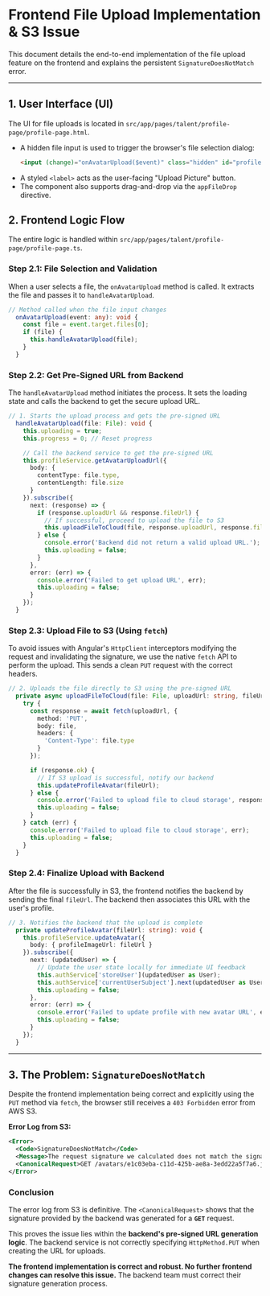 # Frontend File Upload Implementation & S3 Issue

This document details the end-to-end implementation of the file upload feature on the frontend and explains the persistent `SignatureDoesNotMatch` error.

---

## 1. User Interface (UI)

The UI for file uploads is located in `src/app/pages/talent/profile-page/profile-page.html`.

*   A hidden file input is used to trigger the browser's file selection dialog:
    ```html
    <input (change)="onAvatarUpload($event)" class="hidden" id="profile-picture-upload" type="file" accept="image/png, image/jpeg"/>
    ```
*   A styled `<label>` acts as the user-facing "Upload Picture" button.
*   The component also supports drag-and-drop via the `appFileDrop` directive.

## 2. Frontend Logic Flow

The entire logic is handled within `src/app/pages/talent/profile-page/profile-page.ts`.

### Step 2.1: File Selection and Validation

When a user selects a file, the `onAvatarUpload` method is called. It extracts the file and passes it to `handleAvatarUpload`.

```typescript
// Method called when the file input changes
  onAvatarUpload(event: any): void {
    const file = event.target.files[0];
    if (file) {
      this.handleAvatarUpload(file);
    }
  }
```

### Step 2.2: Get Pre-Signed URL from Backend

The `handleAvatarUpload` method initiates the process. It sets the loading state and calls the backend to get the secure upload URL.

```typescript
// 1. Starts the upload process and gets the pre-signed URL
  handleAvatarUpload(file: File): void {
    this.uploading = true;
    this.progress = 0; // Reset progress

    // Call the backend service to get the pre-signed URL
    this.profileService.getAvatarUploadUrl({
      body: {
        contentType: file.type,
        contentLength: file.size
      }
    }).subscribe({
      next: (response) => {
        if (response.uploadUrl && response.fileUrl) {
          // If successful, proceed to upload the file to S3
          this.uploadFileToCloud(file, response.uploadUrl, response.fileUrl);
        } else {
          console.error('Backend did not return a valid upload URL.');
          this.uploading = false;
        }
      },
      error: (err) => {
        console.error('Failed to get upload URL', err);
        this.uploading = false;
      }
    });
  }
```

### Step 2.3: Upload File to S3 (Using `fetch`)

To avoid issues with Angular's `HttpClient` interceptors modifying the request and invalidating the signature, we use the native `fetch` API to perform the upload. This sends a clean `PUT` request with the correct headers.

```typescript
// 2. Uploads the file directly to S3 using the pre-signed URL
  private async uploadFileToCloud(file: File, uploadUrl: string, fileUrl: string): Promise<void> {
    try {
      const response = await fetch(uploadUrl, {
        method: 'PUT',
        body: file,
        headers: {
          'Content-Type': file.type
        }
      });

      if (response.ok) {
        // If S3 upload is successful, notify our backend
        this.updateProfileAvatar(fileUrl);
      } else {
        console.error('Failed to upload file to cloud storage', response);
        this.uploading = false;
      }
    } catch (err) {
      console.error('Failed to upload file to cloud storage', err);
      this.uploading = false;
    }
  }
```

### Step 2.4: Finalize Upload with Backend

After the file is successfully in S3, the frontend notifies the backend by sending the final `fileUrl`. The backend then associates this URL with the user's profile.

```typescript
// 3. Notifies the backend that the upload is complete
  private updateProfileAvatar(fileUrl: string): void {
    this.profileService.updateAvatar({
      body: { profileImageUrl: fileUrl }
    }).subscribe({
      next: (updatedUser) => {
        // Update the user state locally for immediate UI feedback
        this.authService['storeUser'](updatedUser as User);
        this.authService['currentUserSubject'].next(updatedUser as User);
        this.uploading = false;
      },
      error: (err) => {
        console.error('Failed to update profile with new avatar URL', err);
        this.uploading = false;
      }
    });
  }
```

---

## 3. The Problem: `SignatureDoesNotMatch`

Despite the frontend implementation being correct and explicitly using the `PUT` method via `fetch`, the browser still receives a `403 Forbidden` error from AWS S3.

**Error Log from S3:**
```xml
<Error>
  <Code>SignatureDoesNotMatch</Code>
  <Message>The request signature we calculated does not match the signature you provided...</Message>
  <CanonicalRequest>GET /avatars/e1c03eba-c11d-425b-ae8a-3edd22a5f7a6.jpg...</CanonicalRequest>
</Error>
```

### Conclusion

The error log from S3 is definitive. The `<CanonicalRequest>` shows that the signature provided by the backend was generated for a **`GET`** request.

This proves the issue lies within the **backend's pre-signed URL generation logic**. The backend service is not correctly specifying `HttpMethod.PUT` when creating the URL for uploads.

**The frontend implementation is correct and robust. No further frontend changes can resolve this issue.** The backend team must correct their signature generation process.
